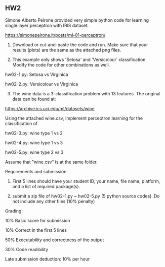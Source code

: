 ## HW2

Simone Alberto Peirone provided very simple python code for learning single layer perceptron with IRIS dataset.

https://simonepeirone.it/posts/ml-01-perceptron/
 

1) Download or cut-and-paste the code and run. Make sure that your results (plots) are the same as the attached png files. 

 

2. This example only shows 'Setosa' and 'Versicolour' classification. Modify the code for other combinations as well. 

hw02-1.py: Setosa vs Virginica

hw02-2.py: Versicolour vs Virginica

 

 

3. The wine data is a 3-classification problem with 13 features. The original data can be found at:

 

https://archive.ics.uci.edu/ml/datasets/wine

 

Using the attached wine.csv, implement perceptron learning for the classification of 

hw02-3.py: wine type 1 vs 2

hw02-4.py: wine type 1 vs 3

hw02-5.py: wine type 2 vs 3

 

Assume that "wine.csv" is at the same folder.

 

Requirements and submission:

 

1. First 5 lines should have your student ID, your name, file name, platform, and a list of required package(s). 

2. submit a zip file of hw02-1.py ~ hw02-5.py (5 python source codes). Do not include any other files (10% penalty)

 

Grading:

10% Basic score for submission

10% Correct in the first 5 lines

50% Executability and correctness of the output

30% Code readibility

Late submission deduction: 10% per hour

 